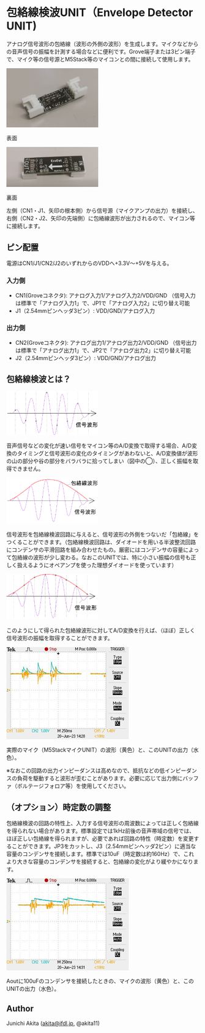 # 包絡線検波UNIT（Envelope Detector UNIT)

アナログ信号波形の包絡線（波形の外側の波形）を生成します。マイクなどからの音声信号の振幅を計測する場合などに便利です。Grove端子または3ピン端子で、マイク等の信号源とM5Stack等のマイコンとの間に接続して使用します。

<img src="https://github.com/akita11/EnvDetUNIT/blob/main/EnvDet1.jpg" width="240px">

表面

<img src="https://github.com/akita11/EnvDetUNIT/blob/main/EnvDet2.jpg" width="240px">

裏面

左側（CN1・J1、矢印の根本側）から信号源（マイクアンプの出力）を接続し、右側（CN2・J2、矢印の先端側）に包絡線波形が出力されるので、マイコン等に接続します。

## ピン配置

電源はCN1/J1/CN2/J2のいずれからのVDDへ+3.3V〜+5Vを与える。

### 入力側

- CN1(Groveコネクタ): アナログ入力1/アナログ入力2/VDD/GND （信号入力は標準で「アナログ入力1」で、JP1で「アナログ入力2」に切り替え可能
- J1（2.54mmピンヘッダ3ピン）: VDD/GND/アナログ入力

### 出力側

- CN2(Groveコネクタ): アナログ出力1/アナログ出力2/VDD/GND （信号出力は標準で「アナログ出力1」で、JP2で「アナログ出力2」に切り替え可能
- J2（2.54mmピンヘッダ3ピン）: VDD/GND/アナログ出力


## 包絡線検波とは？

<img src="https://github.com/akita11/EnvDetUNIT/blob/main/wave1.png" width="240px">

音声信号などの変化が速い信号をマイコン等のA/D変換で取得する場合、A/D変換のタイミングと信号波形の変化のタイミングがあわないと、A/D変換値が波形の山の部分や谷の部分をバラバラに拾ってしまい（図中の◯）、正しく振幅を取得できません。


<img src="https://github.com/akita11/EnvDetUNIT/blob/main/EnvDet_wave.png" width="240px">

信号波形を包絡線検波回路に与えると、信号波形の外側をつないだ「包絡線」をつくることができます。（包絡線検波回路は、ダイオードを用いる半波整流回路にコンデンサの平滑回路を組み合わせたもの。厳密にはコンデンサの容量によって包絡線の波形が少し変わる。なおこのUNITでは、特に小さい振幅の信号も正しく扱えるようにオペアンプを使った理想ダイオードを使っています）

<img src="https://github.com/akita11/EnvDetUNIT/blob/main/wave2.png" width="240px">

このようにして得られた包絡線波形に対してA/D変換を行えば、（ほぼ）正しく信号波形の振幅を取得することができます。

<img src="https://github.com/akita11/EnvDetUNIT/blob/main/measured_wave1.jpg">

実際のマイク（M5StackマイクUNIT）の波形（黄色）と、このUNITの出力（水色）。

※なおこの回路の出力インピーダンスは高めなので、抵抗などの低インピーダンスの負荷を駆動すると波形が歪むことがあります。必要に応じて出力側にバッファ（ボルテージフォロア等）を使用してください。

## （オプション）時定数の調整

包絡線検波の回路の特性上、入力する信号波形の周波数によっては正しく包絡線を得られない場合があります。標準設定では1kHz前後の音声帯域の信号では、ほぼ正しい包絡線を得られますが、必要であれば回路の特性（時定数）を変更することができます。JP3をカットし、J3（2.54mmピンヘッダ2ピン）に適当な容量のコンデンサを接続します。標準では10uF（時定数は約160Hz）で、これより大きな容量のコンデンサを接続すると、包絡線の変化がより緩やかになります。

<img src="https://github.com/akita11/EnvDetUNIT/blob/main/measured_wave2.jpg">

Aoutに100uFのコンデンサを接続したときの、マイクの波形（黄色）と、このUNITの出力（水色）。


## Author

Junichi Akita (akita@ifdl.jp, @akita11)
